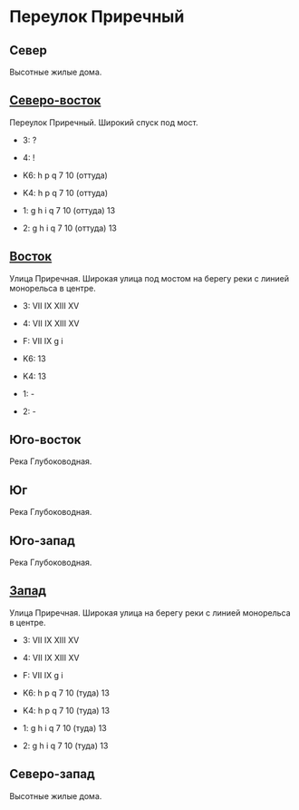 # Переулок Приречный

## Север

Высотные жилые дома.

## [Северо-восток](./10535120.md)

Переулок Приречный.
Широкий спуск под мост.

* 3:    ?
* 4:    !

* K6:   h   p   q
        7   10 (оттуда)
* K4:   h   p   q
        7   10 (оттуда)
* 1:    g   h   i   q
        7   10 (оттуда) 13
* 2:    g   h   i   q
        7   10 (оттуда) 13

## [Восток](./10540125.md)

Улица Приречная.
Широкая улица под мостом на берегу реки с линией монорельса в центре.

* 3:    VII IX  XIII    XV
* 4:    VII IX  XIII    XV
* F:    VII IX
        g   i

* K6:   13
* K4:   13
* 1:    -
* 2:    -

## Юго-восток

Река Глубоководная.

## Юг

Река Глубоководная.

## Юго-запад

Река Глубоководная.

## [Запад](./10515125.md)

Улица Приречная.
Широкая улица на берегу реки с линией монорельса в центре.

* 3:    VII IX  XIII    XV
* 4:    VII IX  XIII    XV
* F:    VII IX
        g   i

* K6:   h   p   q
        7   10 (туда)   13
* K4:   h   p   q
        7   10 (туда)   13
* 1:    g   h   i   q
        7   10 (туда)   13
* 2:    g   h   i   q
        7   10 (туда)   13

## Северо-запад

Высотные жилые дома.
